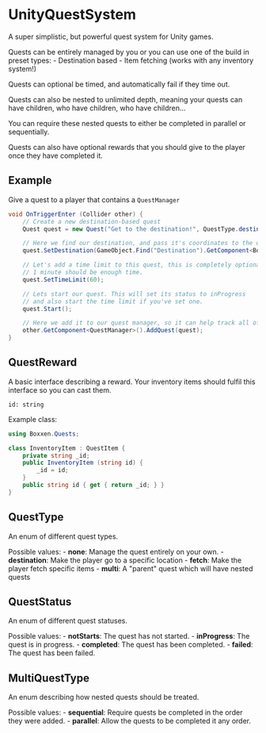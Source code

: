 # UnityQuestSystem

A super simplistic, but powerful quest system for Unity games. 

Quests can be entirely managed by you or you can use one of the build in preset types:
    - Destination based
    - Item fetching (works with any inventory system!)

Quests can optional be timed, and automatically fail if they time out.

Quests can also be nested to unlimited depth, meaning your quests can have children, who have children, who have children...

You can require these nested quests to either be completed in parallel or sequentially.

Quests can also have optional rewards that you should give to the player once they have completed it.

## Example

Give a quest to a player that contains a `QuestManager`

```cs
void OnTriggerEnter (Collider other) {
    // Create a new destination-based quest
    Quest quest = new Quest("Get to the destination!", QuestType.destination);

    // Here we find our destination, and pass it's coordinates to the quest 
    quest.SetDestination(GameObject.Find("Destination").GetComponent<BoxCollider>().bounds);

    // Let's add a time limit to this quest, this is completely optional though.
    // 1 minute should be enough time.
    quest.SetTimeLimit(60);

    // Lets start our quest. This will set its status to inProgress
    // and also start the time limit if you've set one.
    quest.Start();

    // Here we add it to our quest manager, so it can help track all of our quests.
    other.GetComponent<QuestManager>().AddQuest(quest);
}
```

## QuestReward

A basic interface describing a reward.
Your inventory items should fulfil this interface so you can cast them.

```
id: string
```

Example class:

```cs
using Boxxen.Quests;

class InventoryItem : QuestItem {
    private string _id;
    public InventoryItem (string id) {
        _id = id;
    }
    public string id { get { return _id; } }
}
```

## QuestType

An enum of different quest types.

Possible values:
    - **none**: Manage the quest entirely on your own.
    - **destination**: Make the player go to a specific location
    - **fetch**: Make the player fetch specific items
    - **multi**: A "parent" quest which will have nested quests

## QuestStatus

An enum of different quest statuses.

Possible values:
    - **notStarts**: The quest has not started.
    - **inProgress**: The quest is in progress.
    - **completed**: The quest has been completed.
    - **failed**: The quest has been failed.

## MultiQuestType

An enum describing how nested quests should be treated.

Possible values:
    - **sequential**: Require quests be completed in the order they were added.
    - **parallel**: Allow the quests to be completed it any order.
